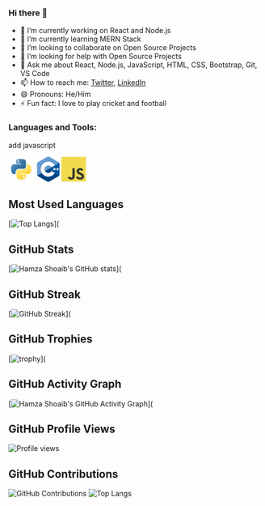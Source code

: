 ### Hi there 👋

- 🔭 I’m currently working on React and Node.js
- 🌱 I’m currently learning MERN Stack
- 👯 I’m looking to collaborate on Open Source Projects
- 🤔 I’m looking for help with Open Source Projects
- 💬 Ask me about React, Node.js, JavaScript, HTML, CSS, Bootstrap, Git, VS Code
- 📫 How to reach me: [Twitter](https://twitter.com/hamzashoaib645), [LinkedIn](https://www.linkedin.com/in/hamzashoaib645/)
- 😄 Pronouns: He/Him
- ⚡ Fun fact: I love to play cricket and football

### Languages and Tools:

add javascript

<img src="https://github.com/devicons/devicon/blob/master/icons/python/python-original.svg" alt="C logo" width="50" height="50"/>&nbsp;<img src="https://github.com/devicons/devicon/blob/master/icons/cplusplus/cplusplus-original.svg" alt="C logo" width="50" height="50"/><img src="https://github.com/devicons/devicon/blob/master/icons/javascript/javascript-original.svg" alt="Github" width="50" height="50"/>

## Most Used Languages

[![Top Langs](https://github-readme-stats.vercel.app/api/top-langs/?username=hamzashoaib645&layout=compact)](

## GitHub Stats

[![Hamza Shoaib's GitHub stats](https://github-readme-stats.vercel.app/api?username=hamzashoaib645&show_icons=true&theme=radical)](


## GitHub Streak

[![GitHub Streak](https://github-readme-streak-stats.herokuapp.com/?user=hamzashoaib645&theme=radical)](


## GitHub Trophies

[![trophy](https://github-profile-trophy.vercel.app/?username=hamzashoaib645&theme=onedark)](


## GitHub Activity Graph

[![Hamza Shoaib's GitHub Activity Graph](https://activity-graph.herokuapp.com/graph?username=hamzashoaib645&theme=react-dark)](


## GitHub Profile Views

![Profile views](https://gpvc.arturio.dev/hamzashoaib645)


## GitHub Contributions

![GitHub Contributions](https://github-readme-streak-stats.herokuapp.com/?user=hamzashoaib645&theme=radical)
 ![Top Langs](https://github-readme-stats.vercel.app/api/top-langs/?username=myusername&hide=javascript,css,scss,html&theme=tokyonight)



